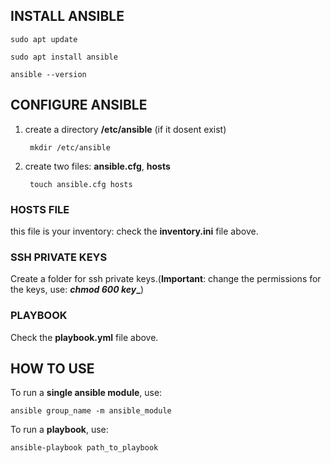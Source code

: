## INSTALL ANSIBLE
    
    sudo apt update

    sudo apt install ansible

    ansible --version

## CONFIGURE ANSIBLE

1. create a directory **/etc/ansible** (if it dosent exist)

        mkdir /etc/ansible

2. create two files: **ansible.cfg**, **hosts**

        touch ansible.cfg hosts

### HOSTS FILE
this file is your inventory: check the **inventory.ini** file above.

### SSH PRIVATE KEYS
Create a folder for ssh private keys.(**Important**: change the permissions for the keys, use: **_chmod 600 key__**)

### PLAYBOOK
Check the **playbook.yml** file above.

## HOW TO USE 
To run a **single ansible module**, use:
    
    ansible group_name -m ansible_module

To run a **playbook**, use:

    ansible-playbook path_to_playbook